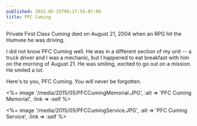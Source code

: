 ```yaml
---
published: 2015-05-25T09:17:55-07:00
title: PFC Cuming
---
```


Private First Class Cuming died on August 21, 2004 when an RPG hit the Humvee he was driving.

I did not know PFC Cuming well. He was in a different section of my unit -- a truck driver and I was a mechanic, but I happened to eat breakfast with him on the morning of August 21. He was smiling, excited to go out on a mission. He smiled a lot.

Here's to you, PFC Cuming. You will never be forgotten.

<%= image '/media/2015/05/PFCCumingMemorial.JPG', :alt => 'PFC Cuming Memorial', :link => :self %>

<%= image '/media/2015/05/PFCCumingService.JPG', :alt => 'PFC Cuming Service', :link => :self %>


